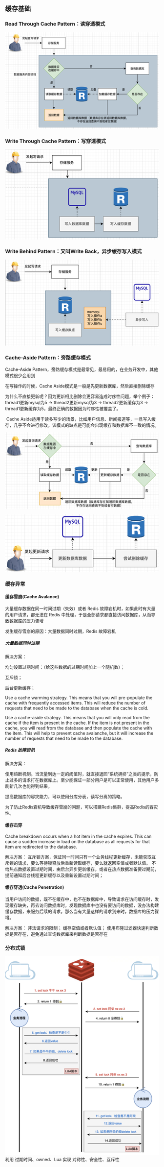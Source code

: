 ## 缓存基础

### Read Through Cache Pattern：读穿透模式
![](source/ReadThrough.png)
### Write Through Cache Pattern：写穿透模式
![](source/WriteThrough.png)
### Write Behind Pattern：又叫Write Back，异步缓存写入模式
![](source/WriteBehind.png)

### Cache-Aside Pattern：旁路缓存模式
Cache-Aside Pattern，旁路缓存模式是最常见，最易用的，在业务开发中，其他模式很少会用到

在写操作的时候，Cache Aside模式是一般是先更新数据库，然后直接删除缓存

为什么不直接更新呢？因为更新相比删除会更容易造成时序性问题，举个例子：​ thread1更新mysql为5 -> thread2更新mysql为3 -> thread2更新缓存为3 -> thread1更新缓存为5，最终正确的数据因为时序性被覆盖了。​ 

​ Cache Aside适用于读多写少的场景，比如用户信息、新闻报道等，一旦写入缓存，几乎不会进行修改。该模式的缺点是可能会出现缓存和数据库不一致的情况。

![](source/CacheAside.png) 

![](source/CacheAside2.png)   

### 缓存异常


#### 缓存雪崩(Cache Avalance)
大量缓存数据在同一时间过期（失效）或者 Redis 故障宕机时，如果此时有大量的用户请求，都无法在 Redis 中处理，于是全部请求都直接访问数据库，从而导致数据库的压力骤增

发生缓存雪崩的原因：大量数据同时过期，Redis 故障宕机

##### 大量数据同时过期
解决方案：

均匀设置过期时间：（给这些数据的过期时间加上一个随机数）；

互斥锁；

后台更新缓存；

Use a cache warming strategy. This means that you will pre-populate the cache with frequently accessed items. This will reduce the number of requests that need to be made to the database when the cache is cold.

Use a cache-aside strategy. This means that you will only read from the cache if the item is present in the cache. If the item is not present in the cache, you will read from the database and then populate the cache with the item. This will help to prevent cache avalanche, but it will increase the number of requests that need to be made to the database.

##### Redis 故障宕机
解决方案：

使用熔断机制。当流量到达一定的阈值时，就直接返回“系统拥挤”之类的提示，防止过多的请求打在数据库上。至少能保证一部分用户是可以正常使用，其他用户多刷新几次也能得到结果。

提高数据库的容灾能力，可以使用分库分表，读写分离的策略。

为了防止Redis宕机导致缓存雪崩的问题，可以搭建Redis集群，提高Redis的容灾性。


#### 缓存击穿
Cache breakdown occurs when a hot item in the cache expires. This can cause a sudden increase in load on the database as all requests for that item are redirected to the database.

解决方案：
互斥锁方案，保证同一时间只有一个业务线程更新缓存，未能获取互斥锁的请求，要么等待锁释放后重新读取缓存，要么就返回空值或者默认值。
不给热点数据设置过期时间，由后台异步更新缓存，或者在热点数据准备要过期前，提前通知后台线程更新缓存以及重新设置过期时间；

#### 缓存穿透(Cache Penetration)
当用户访问的数据，既不在缓存中，也不在数据库中，导致请求在访问缓存时，发现缓存缺失，再去访问数据库时，发现数据库中也没有要访问的数据，没办法构建缓存数据，来服务后续的请求。那么当有大量这样的请求到来时，数据库的压力骤增。

解决方案：
非法请求的限制；
缓存空值或者默认值；
使用布隆过滤器快速判断数据是否存在，避免通过查询数据库来判断数据是否存在



### 分布式锁

![](source/DistributedLock.jpg)
利用 过期时间、owned、Lua
实现 对称性、安全性、互斥性